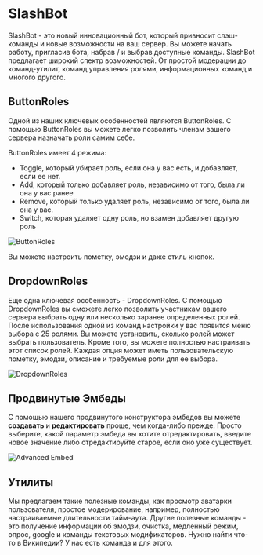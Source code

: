 # SlashBot

SlashBot - это новый инновационный бот, который привносит слэш-команды и новые возможности на ваш сервер.
Вы можете начать работу, пригласив бота, набрав / и выбрав доступные команды.
SlashBot предлагает широкий спектр возможностей. От простой модерации до команд-утилит, команд управления ролями, информационных команд и многого другого.

## ButtonRoles

Одной из наших ключевых особенностей являются ButtonRoles.
С помощью ButtonRoles вы можете легко позволить членам вашего сервера назначать роли самим себе.

ButtonRoles имеет 4 режима:

- Toggle, который убирает роль, если она у вас есть, и добавляет, если ее нет.
- Add, который только добавляет роль, независимо от того, была ли она у вас ранее
- Remove, который только удаляет роль, независимо от того, была ли она у вас.
- Switch, которая удаляет одну роль, но взамен добавляет другую роль

![ButtonRoles](https://media.discordapp.net/attachments/590986099791364254/953904195872882708/buttonroles.png)

Вы можете настроить пометку, эмодзи и даже стиль кнопок.

## DropdownRoles

Еще одна ключевая особенность - DropdownRoles.
С помощью DropdownRoles вы сможете легко позволить участникам вашего сервера выбрать одну или несколько заранее определенных ролей.
После использования одной из команд настройки у вас появится меню выбора с 25 ролями.
Вы можете установить, сколько ролей может выбрать пользователь. Кроме того, вы можете полностью настраивать этот список ролей.
Каждая опция может иметь пользовательскую пометку, эмодзи, описание и требуемые роли для ее выбора.

![DropdownRoles](https://media.discordapp.net/attachments/590986099791364254/953911648538751006/dropdownroles.png)

## Продвинутые Эмбеды

С помощью нашего продвинутого конструктора эмбедов вы можете **создавать** и **редактировать** проще, чем когда-либо прежде.
Просто выберите, какой параметр эмбеда вы хотите отредактировать, введите новое значение либо отредактируйте старое, если оно уже существует.

![Advanced Embed](https://cdn.discordapp.com/attachments/881258074873135244/949418884279201893/unknown.png)

## Утилиты

Мы предлагаем такие полезные команды, как просмотр аватарки пользователя, простое модерирование, например, полностью настраиваемые длительности тайм-аута.
Другие полезные команды - это получение информации об эмодзи, очистка, медленный режим, опрос, google и команды текстовых модификаторов.
Нужно найти что-то в Википедии? У нас есть команда и для этого.
